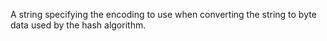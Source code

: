 A string specifying the encoding to use when converting
the string to byte data used by the hash algorithm.